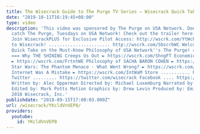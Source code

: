 ```yaml
---
title: The Wisecrack Guide to The Purge TV Series – Wisecrack Quick Take
date: "2019-10-11T16:19:45+08:00"
type: video
description: 'This video was sponsored by The Purge on USA Network. Don’t forget to
  catch The Purge, Tuesdays on USA Network! Check out the trailer here: http://po.st/ThePurgeTV
  Join WisecrackPLUS for Exclusive Pilot Access: http://wscrk.com/YtWcPls Subscribe
  to Wisecrack! ....................... http://wscrk.com/SbscrbWC Welcome to this
  Quick Take on the Must-Know Philosophy of USA Network''s The Purge! === More Episodes!
  === Why THE SHINING Creeps Us Out ► https://wscrk.com/ShngFT Economics of Fortnite
  ► https://wscrk.com/FrtntWE Philosophy of SACHA BARON COHEN ► https://wscrk.com/SBCWE
  Star Wars: The Phantom Menace - What Went Wrong? ► https://wscrk.com/SWtPMWE The
  Internet Was A Mistake ► https://wscrk.com/IntWaM Store ........... http://wisecrackstore.com
  Twitter ......... https://twitter.com/wisecrack Facebook .... https://facebook.com/wisecrackedu
  Written by: Alec Opperman Directed by: Michael Luxemburg Narrated by: Jared Bauer
  Edited by: Mark Potts Motion Graphics by: Drew Levin Produced by: Emily Dunbar ©
  2018 Wisecrack, Inc.'
publishdate: "2018-09-15T17:00:03.000Z"
url: /wisecrack/YKcldVnVEP8/
providers:
  youtube:
    id: YKcldVnVEP8
---
```

